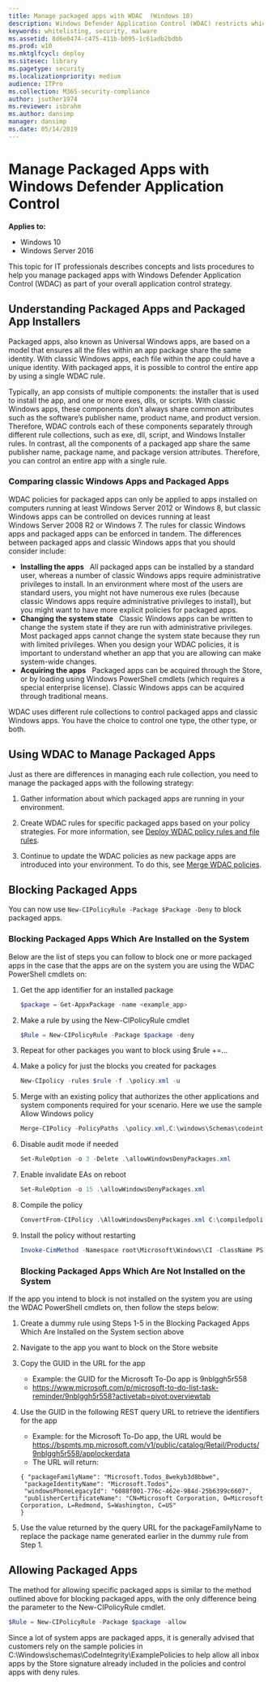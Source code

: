 ```yaml
---
title: Manage packaged apps with WDAC  (Windows 10)
description: Windows Defender Application Control (WDAC) restricts which applications users are allowed to run and the code that runs in the system core.
keywords: whitelisting, security, malware
ms.assetid: 8d6e0474-c475-411b-b095-1c61adb2bdbb
ms.prod: w10
ms.mktglfcycl: deploy
ms.sitesec: library
ms.pagetype: security
ms.localizationpriority: medium
audience: ITPro
ms.collection: M365-security-compliance
author: jsuther1974
ms.reviewer: isbrahm
ms.author: dansimp
manager: dansimp
ms.date: 05/14/2019
---
```


# Manage Packaged Apps with Windows Defender Application Control 

**Applies to:**

-   Windows 10
-   Windows Server 2016

This topic for IT professionals describes concepts and lists procedures to help you manage packaged apps with Windows Defender Application Control (WDAC) as part of your overall application control strategy.

## Understanding Packaged Apps and Packaged App Installers

Packaged apps, also known as Universal Windows apps, are based on a model that ensures all the files within an app package share the same identity. With classic Windows apps, each file within the app could have a unique identity. 
With packaged apps, it is possible to control the entire app by using a single WDAC rule.
 
Typically, an app consists of multiple components: the installer that is used to install the app, and one or more exes, dlls, or scripts. With classic Windows apps, these components don't always share common attributes such as the software’s publisher name, product name, and product version. Therefore, WDAC controls each of these components separately through different rule collections, such as exe, dll, script, and Windows Installer rules. In contrast, all the components of a packaged app share the same publisher name, package name, and package version attributes. Therefore, you can control an entire app with a single rule.

### <a href="" id="bkmk-compareclassicmetro"></a>Comparing classic Windows Apps and Packaged Apps

WDAC policies for packaged apps can only be applied to apps installed on computers running at least Windows Server 2012 or Windows 8, but classic Windows apps can be controlled on devices running at least Windows Server 
2008 R2 or Windows 7. The rules for classic Windows apps and packaged apps can be enforced in tandem. The differences between packaged apps and classic Windows apps that you should consider include:

-   **Installing the apps**   All packaged apps can be installed by a standard user, whereas a number of classic Windows apps require administrative privileges to install. In an environment where most of the users are standard users, you might not have numerous exe rules (because classic Windows apps require administrative privileges to install), but you might want to have more explicit policies for packaged apps.
-   **Changing the system state**   Classic Windows apps can be written to change the system state if they are run with administrative privileges. Most packaged apps cannot change the system state because they run with limited privileges. When you design your WDAC policies, it is important to understand whether an app that you are allowing can make system-wide changes.
-   **Acquiring the apps**   Packaged apps can be acquired through the Store, or by loading using Windows PowerShell cmdlets (which requires a special enterprise license). Classic Windows apps can be acquired through traditional means.

WDAC uses different rule collections to control packaged apps and classic Windows apps. You have the choice to control one type, the other type, or both.

## Using WDAC to Manage Packaged Apps

Just as there are differences in managing each rule collection, you need to manage the packaged apps with the following strategy:

1.  Gather information about which packaged apps are running in your environment. 

2.  Create WDAC rules for specific packaged apps based on your policy strategies. For more information, see [Deploy WDAC policy rules and file rules](select-types-of-rules-to-create.md).

3.  Continue to update the WDAC policies as new package apps are introduced into your environment. To do this, see [Merge WDAC policies](merge-windows-defender-application-control-policies.md).

## Blocking Packaged Apps

You can now use `New-CIPolicyRule -Package $Package -Deny` to block packaged apps.

### Blocking Packaged Apps Which Are Installed on the System

Below are the list of steps you can follow to block one or more packaged apps in the case that the apps are on the system you are using the WDAC PowerShell cmdlets on:

1. Get the app identifier for an installed package

   ```powershell
   $package = Get-AppxPackage -name <example_app>
   ```
2. Make a rule by using the New-CIPolicyRule cmdlet

   ```powershell   
   $Rule = New-CIPolicyRule -Package $package -deny
   ```
3. Repeat for other packages you want to block using $rule +=…

4. Make a policy for just the blocks you created for packages

   ```powershell
   New-CIpolicy -rules $rule -f .\policy.xml -u
   ```

5. Merge with an existing policy that authorizes the other applications and system components required for your scenario. Here we use the sample Allow Windows policy

   ```powershell
   Merge-CIPolicy -PolicyPaths .\policy.xml,C:\windows\Schemas\codeintegrity\examplepolicies\DefaultWindows_Audit.xml -o allowWindowsDenyPackages.xml
   ```

6. Disable audit mode if needed

   ```powershell
   Set-RuleOption -o 3 -Delete .\allowWindowsDenyPackages.xml
   ```

7. Enable invalidate EAs on reboot

   ```powershell
   Set-RuleOption -o 15 .\allowWindowsDenyPackages.xml 
   ```

8. Compile the policy

   ```powershell
   ConvertFrom-CIPolicy .\AllowWindowsDenyPackages.xml C:\compiledpolicy.bin
   ```

9. Install the policy without restarting

   ```powershell
   Invoke-CimMethod -Namespace root\Microsoft\Windows\CI -ClassName PS_UpdateAndCompareCIPolicy -MethodName Update -Arguments @{FilePath = "C:\compiledpolicy.bin"}
   ```
   ### Blocking Packaged Apps Which Are Not Installed on the System

If the app you intend to block is not installed on the system you are using the WDAC PowerShell cmdlets on, then follow the steps below:

1. Create a dummy rule using Steps 1-5 in the Blocking Packaged Apps Which Are Installed on the System section above

2. Navigate to the app you want to block on the Store website

3. Copy the GUID in the URL for the app
    - Example: the GUID for the Microsoft To-Do app is 9nblggh5r558
    - https://www.microsoft.com/p/microsoft-to-do-list-task-reminder/9nblggh5r558?activetab=pivot:overviewtab 
4. Use the GUID in the following REST query URL to retrieve the identifiers for the app
   - Example: for the Microsoft To-Do app, the URL would be https://bspmts.mp.microsoft.com/v1/public/catalog/Retail/Products/9nblggh5r558/applockerdata
   - The URL will return:
   
   ```
   { "packageFamilyName": "Microsoft.Todos_8wekyb3d8bbwe", 
    "packageIdentityName": "Microsoft.Todos", 
    "windowsPhoneLegacyId": "6088f001-776c-462e-984d-25b6399c6607", 
    "publisherCertificateName": "CN=Microsoft Corporation, O=Microsoft Corporation, L=Redmond, S=Washington, C=US" 
   }
   ```

5. Use the value returned by the query URL for the packageFamilyName to replace the package name generated earlier in the dummy rule from Step 1. 

## Allowing Packaged Apps
The method for allowing specific packaged apps is similar to the method outlined above for blocking packaged apps, with the only difference being the parameter to the New-CIPolicyRule cmdlet.

```powershell   
$Rule = New-CIPolicyRule -Package $package -allow
```

Since a lot of system apps are packaged apps, it is generally advised that customers rely on the sample policies in C:\Windows\schemas\CodeIntegrity\ExamplePolicies to help allow all inbox apps by the Store signature already included in the policies and control apps with deny rules. 
